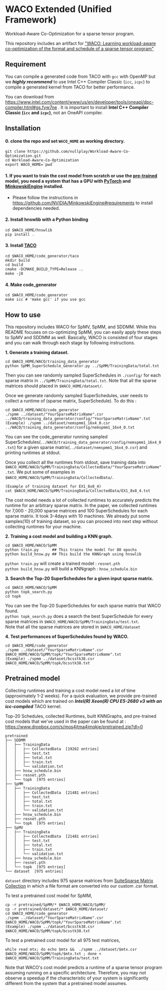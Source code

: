 # WACO Extended (Unified Framework)
Workload-Aware Co-Optimization for a sparse tensor program.

This repository includes an artifact for ["WACO: Learning workload-aware co-optimization of the format and schedule of a sparse tensor program"](https://dl.acm.org/doi/10.1145/3575693.3575742)

## Requirement
You can compile a generated code from TACO with `gcc` with OpenMP but we ***highly recommend*** to use Intel C++ Compiler Classic (`icc`, `icpc`) to compile a generated kernel from TACO for better performance.

You can download from https://www.intel.com/content/www/us/en/developer/tools/oneapi/dpc-compiler.html#gs.fyw7ne . It is important to install **Intel C++ Compiler Classic (`icc` and `icpc`)**, not an OneAPI compiler.

## Installation
#### 0. clone the repo and set `WACO_HOME` as working directory.
```
git clone https://github.com/nullplay/Workload-Aware-Co-Optimization.git
cd Workload-Aware-Co-Optimization
export WACO_HOME=`pwd`
```  
#### 1. If you want to train the cost model from scratch or use the [pre-trained](https://github.com/nullplay/Workload-Aware-Co-Optimization/edit/main/README.md#pretrained-model) model, you need a system that has a GPU with [PyTorch](https://pytorch.org/get-started/locally/) and [MinkowskiEngine](https://github.com/NVIDIA/MinkowskiEngine) installed.

- Please follow the instructions in https://github.com/NVIDIA/MinkowskiEngine#requirements to install dependencies needed.  
#### 2. Install hnswlib with a Python binding
```
cd $WACO_HOME/hnswlib
pip install .
```
#### 3. Install [TACO](https://github.com/tensor-compiler/taco)
```
cd $WACO_HOME/code_generator/taco
mkdir build
cd build
cmake -DCMAKE_BUILD_TYPE=Release ..
make -j8
```
#### 4. Make code_generator
```
cd $WACO_HOME/code_generator
make icc # 'make gcc' if you use gcc
```

## How to use
This repository includes WACO for SpMV, SpMM, and SDDMM. While this README focuses on co-optimizing SpMM, you can easily apply these steps to SpMV and SDDMM as well.
Basically, WACO is consisted of four stages and you can walk through each stage by following instructions. 

**1. Generate a training dataset.**
```
cd $WACO_HOME/WACO/training_data_generator
python SpMM_SuperSchedule_Generator.py ../SpMM/TrainingData/total.txt
```
Then you can see randomly sampled SuperSchedules in `./config/` for each sparse matrix in `../SpMM/TrainingData/total.txt`.
Note that all the sparse matrices should placed in `$WACO_HOME/dataset/`.

Once we generate randomly sampled SuperSchedules, user needs to collect a runtime of (sparse matrix, SuperSchedule). To do this :
```
cd $WACO_HOME/WACO/code_generator
./spmm ../dataset/"YourSparseMatrixName".csr ../WACO/training_data_generator/config/"YourSparseMatrixName".txt
(Example) ./spmm ../dataset/nemspmm1_16x4_0.csr ../WACO/training_data_generator/config/nemspmm1_16x4_0.txt
```
You can see the code_generator running sampled SuperSchedules(`../WACO/training_data_generator/config/nemspmm1_16x4_0.txt`) for a given sparse matrix(`../dataset/nemspmm1_16x4_0.csr`) and printing runtimes at stdout. 

Once you collect all the runtimes from stdout, save training data into `$WACO_HOME/WACO/SpMM/TrainingData/CollectedData/"YourSparseMatrixName".txt`. We put some of examples in `$WACO_HOME/WACO/SpMM/TrainingData/CollectedData/`. 
```
(Example of training dataset for EX1_8x8_4)
cat $WACO_HOME/WACO/SpMM/TrainingData/CollectedData/EX1_8x8_4.txt
```

The cost model needs a lot of collected runtimes to accurately predicts the runtime for an arbitrary sparse matrix. In the paper, we collected runtimes for 7,000 - 20,000 sparse matrices and 100 SuperSchedules for each sparse matrix. It took 3-4days with 10 machines. We already put some samples(10) of training dataset, so you can proceed into next step without collecting runtimes for your machine.

**2. Training a cost model and building a KNN graph.**
```
cd $WACO_HOME/WACO/SpMM
python train.py      ## This trains the model for 80 epochs
python build_hnsw.py ## This build the KNNGraph using hnswlib
```

`python train.py` will create a trained model : `resnet.pth`  
`python build_hnsw.py` will build a KNNgraph : `hnsw_schedule.bin`

**3. Search the Top-20 SuperSchedules for a given input sparse matrix.**
```
cd $WACO_HOME/WACO/SpMM
python topk_search.py
cd topk
```
You can see the Top-20 SuperSchedules for each sparse matrix that WACO found.   
`python topk_search.py` does a search the best SuperSchedule for every sparse matrices in `$WACO_HOME/WACO/SpMM/TrainingData/test.txt`.  
Note that all the sparse matrices are stored in `$WACO_HOME/dataset`

**4. Test performances of SuperSchedules found by WACO.**
```
cd $WACO_HOME/code_generator
./spmm ../dataset/"YourSparseMatrixName".csr $WACO_HOME/WACO/SpMM/topk/"YourSparseMatrixName".txt
(Example) ./spmm ../dataset/bcsstk38.csr $WACO_HOME/WACO/SpMM/topk/bcsstk38.txt
```

## Pretrained model
Collecting runtimes and training a cost model need a lot of time (approximately 1-2 weeks). For a quick evaluation, we provide pre-trained cost models which are trained on ***Intel(R) Xeon(R) CPU E5-2680 v3 with an icc-compiled*** TACO kernel. 

Top-20 Schedules, collected Runtimes, built KNNGraphs, and pre-trained cost models that we've used in the paper can be found at : 
https://www.dropbox.com/s/mos4jtma4jmqkje/pretrained.zip?dl=0


```
pretrained
├── SDDMM
│   ├── TrainingData
│   │   ├── CollectedData  [19262 entries]
│   │   ├── test.txt
│   │   ├── total.txt
│   │   ├── train.txt
│   │   └── validation.txt
│   ├── hnsw_schedule.bin
│   ├── resnet.pth
│   └── topk  [975 entries]
├── SpMM
│   ├── TrainingData
│   │   ├── CollectedData  [21481 entries]
│   │   ├── test.txt
│   │   ├── total.txt
│   │   ├── train.txt
│   │   └── validation.txt
│   ├── hnsw_schedule.bin
│   ├── resnet.pth
│   └── topk  [975 entries]
├── SpMV
│   ├── TrainingData
│   │   ├── CollectedData  [21481 entries]
│   │   ├── test.txt
│   │   ├── total.txt
│   │   ├── train.txt
│   │   └── validation.txt
│   ├── hnsw_schedule.bin
│   ├── resnet.pth
│   └── topk  [975 entries]
└── dataset  [975 entries]
```

`dataset` directory includes 975 sparse matrices from [SuiteSparse Matrix Collection](https://sparse.tamu.edu/) in which a file format are converted into our custom .csr format. 

To test a pretrained cost model for SpMM,
```
cp -r pretrained/SpMM/* $WACO_HOME/WACO/SpMM/
cp -r pretrained/dataset/* $WACO_HOME/dataset/
cd $WACO_HOME/code_generator
./spmm ../dataset/"YourSparseMatrixName".csr $WACO_HOME/WACO/SpMM/topk/"YourSparseMatrixName".txt
(Example) ./spmm ../dataset/bcsstk38.csr $WACO_HOME/WACO/SpMM/topk/bcsstk38.txt
```

To test a pretrained cost model for all 975 test matrices,
```
while read mtx; do echo $mtx &&  ./spmm ../dataset/$mtx.csr $WACO_HOME/WACO/SpMM/topk/$mtx.txt ; done < $WACO_HOME/WACO/SpMM/TrainingData/test.txt
```

Note that WACO's cost model predicts a runtime of a sparse tensor program assuming running on a specific architecture. Therefore, you may not observe a speedup if the characteristic of your system is significantly different from the system that a pretrained model assumes.

